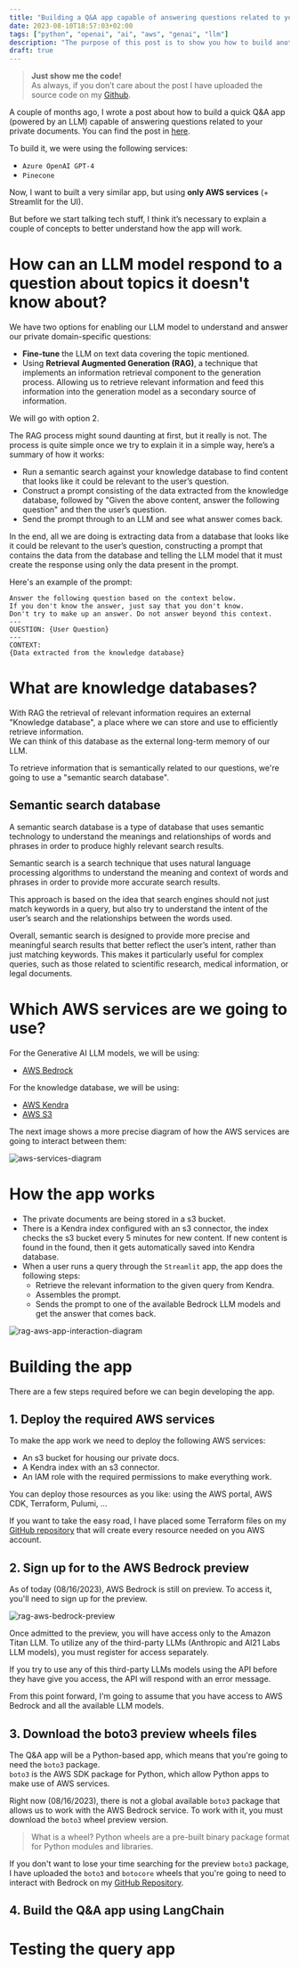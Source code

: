 ```yaml
---
title: "Building a Q&A app capable of answering questions related to your enterprise documents using AWS Bedrock, AWS Kendra, AWS S3 and Streamlit"
date: 2023-08-10T18:57:03+02:00
tags: ["python", "openai", "ai", "aws", "genai", "llm"]
description: "The purpose of this post is to show you how to build another basic Q&A app that is capable of answering questions about your company's internal documents. This time we will use AWS Bedrock, AWS Kendra, AWS S3 and Streamlit to build it."
draft: true
---
```


> **Just show me the code!**   
> As always, if you don’t care about the post I have uploaded the source code on my [Github](https://github.com/karlospn/building-qa-app-with-aws-bedrock-kendra-s3-and-streamlit).

A couple of months ago, I wrote a post about how to build a quick Q&A app (powered by an LLM) capable of answering questions related to your private documents. You can find the post in [here](https://www.mytechramblings.com/posts/building-a-csharp-enhancing-app-using-openai-gpt4-and-streamlit/).

To build it, we were using the following services:
-  ``Azure OpenAI GPT-4``
-  ``Pinecone``   

Now, I want to built a very similar app, but using **only AWS services** (+ Streamlit for the UI).

But before we start talking tech stuff, I think it’s necessary to explain a couple of concepts to better understand how the app will work.

# **How can an LLM model respond to a question about topics it doesn't know about?**

We have two options for enabling our LLM model to understand and answer our private domain-specific questions:

- **Fine-tune** the LLM on text data covering the topic mentioned.
- Using **Retrieval Augmented Generation (RAG)**, a technique that implements an information retrieval component to the generation process. Allowing us to retrieve relevant information and feed this information into the generation model as a secondary source of information.

We will go with option 2.

The RAG process might sound daunting at first, but it really is not. The process is quite simple once we try to explain it in a simple way, here’s a summary of how it works:
- Run a semantic search against your knowledge database to find content that looks like it could be relevant to the user’s question.
- Construct a prompt consisting of the data extracted from the knowledge database, followed by "Given the above content, answer the following question" and then the user’s question.
- Send the prompt through to an LLM and see what answer comes back.

In the end, all we are doing is extracting data from a database that looks like it could be relevant to the user’s question, constructing a prompt that contains the data from the database and telling the LLM model that it must create the response using only the data present in the prompt.

Here's an example of the prompt:

```text
Answer the following question based on the context below.
If you don't know the answer, just say that you don't know. 
Don't try to make up an answer. Do not answer beyond this context.
---
QUESTION: {User Question}                                            
---
CONTEXT:
{Data extracted from the knowledge database}
```

# **What are knowledge databases?**

With RAG the retrieval of relevant information requires an external "Knowledge database", a place where we can store and use to efficiently retrieve information.    
We can think of this database as the external long-term memory of our LLM.

To retrieve information that is semantically related to our questions, we're going to use a "semantic search database". 

## **Semantic search database**

A semantic search database is a type of database that uses semantic technology to understand the meanings and relationships of words and phrases in order to produce highly relevant search results.

Semantic search is a search technique that uses natural language processing algorithms to understand the meaning and context of words and phrases in order to provide more accurate search results.    

This approach is based on the idea that search engines should not just match keywords in a query, but also try to understand the intent of the user’s search and the relationships between the words used.

Overall, semantic search is designed to provide more precise and meaningful search results that better reflect the user’s intent, rather than just matching keywords. This makes it particularly useful for complex queries, such as those related to scientific research, medical information, or legal documents.


# **Which AWS services are we going to use?**

For the Generative AI LLM models, we will be using:
- [AWS Bedrock](https://aws.amazon.com/bedrock)

For the knowledge database, we will be using:
- [AWS Kendra](https://aws.amazon.com/kendra)
- [AWS S3](https://aws.amazon.com/s3)

The next image shows a more precise diagram of how the AWS services are going to interact between them:

![aws-services-diagram](/img/rag-aws-architecture-diagram.png)

# **How the app works**

- The private documents are being stored in a s3 bucket.
- There is a Kendra index configured with an s3 connector, the index checks the s3 bucket every 5 minutes for new content. If new content is found in the found, then it gets automatically saved into Kendra database.
- When a user runs a query through the ``Streamlit`` app, the app does the following steps:
    - Retrieve the relevant information to the given query from Kendra. 
    - Assembles the prompt. 
    - Sends the prompt to one of the available Bedrock LLM models and get the answer that comes back.

![rag-aws-app-interaction-diagram](/img/rag-aws-app-interaction-diagram.png)

# **Building the app**

There are a few steps required before we can begin developing the app.

## **1. Deploy the required AWS services**

To make the app work we need to deploy the following AWS services:
- An s3 bucket for housing our private docs.
- A Kendra index with an s3 connector.
- An IAM role with the required permissions to make everything work.

You can deploy those resources as you like: using the AWS portal, AWS CDK, Terraform, Pulumi, ...

If you want to take the easy road, I have placed some Terraform files on my [GitHub repository](https://github.com/karlospn/building-qa-app-with-aws-bedrock-kendra-s3-and-streamlit/tree/main/infra) that will create every resource needed on you AWS account.

## **2. Sign up for to the AWS Bedrock preview**

As of today (08/16/2023), AWS Bedrock is still on preview. To access it, you'll need to sign up for the preview.

![rag-aws-bedrock-preview](/img/rag-aws-bedrock-preview.png)

Once admitted to the preview, you will have access only to the Amazon Titan LLM. To utilize any of the third-party LLMs (Anthropic and AI21 Labs LLM models), you must register for access separately.

If you try to use any of this third-party LLMs models using the API before they have give you access, the API will respond with an error message.

From this point forward, I'm going to assume that you have access to AWS Bedrock and all the available LLM models.

## **3. Download the boto3 preview wheels files**

The Q&A app will be a Python-based app, which means that you're going to need the ``boto3`` package.    
``boto3`` is the AWS SDK package for Python, which allow Python apps to make use of AWS services.

Right now (08/16/2023), there is not a global available ``boto3`` package that allows us to work with the AWS Bedrock service. To work with it, you must download the ``boto3`` wheel preview version.

> What is a wheel? Python wheels are a pre-built binary package format for Python modules and libraries. 

If you don't want to lose your time searching for the preview ``boto3`` package, I have  uploaded the ``boto3`` and ``botocore`` wheels that you're going to need to interact with Bedrock on my [GitHub Repository](https://github.com/karlospn/building-qa-app-with-aws-bedrock-kendra-s3-and-streamlit/tree/main).

## **4. Build the Q&A app using LangChain**


# **Testing the query app**
